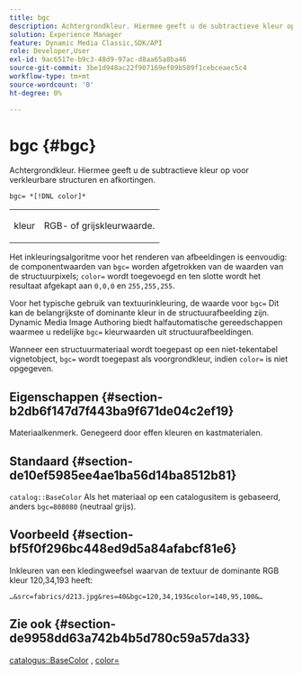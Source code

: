 ```yaml
---
title: bgc
description: Achtergrondkleur. Hiermee geeft u de subtractieve kleur op voor verkleurbare structuren en afkortingen.
solution: Experience Manager
feature: Dynamic Media Classic,SDK/API
role: Developer,User
exl-id: 9ac6517e-b9c3-48d9-97ac-d8aa65a8ba46
source-git-commit: 3be1d948ac22f907169ef09b509f1cebceaec5c4
workflow-type: tm+mt
source-wordcount: '0'
ht-degree: 0%

---
```


# bgc {#bgc}

Achtergrondkleur. Hiermee geeft u de subtractieve kleur op voor verkleurbare structuren en afkortingen.

`bgc= *[!DNL color]*`

<table id="simpletable_131302355CAB4900A7B45FED903A1AAD" class="- topic/simpletable "> 
 <tr class="- topic/strow strow"> 
  <td class="- topic/stentry stentry"> <p><span class="+ topic/keyword sw-d/varname varname"> kleur</span> </p> </td> 
  <td class="- topic/stentry stentry"> <p>RGB- of grijskleurwaarde. </p></td> 
 </tr> 
</table>

Het inkleuringsalgoritme voor het renderen van afbeeldingen is eenvoudig: de componentwaarden van `bgc=` worden afgetrokken van de waarden van de structuurpixels; `color=` wordt toegevoegd en ten slotte wordt het resultaat afgekapt aan `0,0,0` en `255,255,255`.

Voor het typische gebruik van textuurinkleuring, de waarde voor `bgc=` Dit kan de belangrijkste of dominante kleur in de structuurafbeelding zijn. Dynamic Media Image Authoring biedt halfautomatische gereedschappen waarmee u redelijke `bgc=` kleurwaarden uit structuurafbeeldingen.

Wanneer een structuurmateriaal wordt toegepast op een niet-tekentabel vignetobject, `bgc=` wordt toegepast als voorgrondkleur, indien `color=` is niet opgegeven.

## Eigenschappen {#section-b2db6f147d7f443ba9f671de04c2ef19}

Materiaalkenmerk. Genegeerd door effen kleuren en kastmaterialen.

## Standaard {#section-de10ef5985ee4ae1ba56d14ba8512b81}

`catalog::BaseColor` Als het materiaal op een catalogusitem is gebaseerd, anders `bgc=808080` (neutraal grijs).

## Voorbeeld {#section-bf5f0f296bc448ed9d5a84afabcf81e6}

Inkleuren van een kledingweefsel waarvan de textuur de dominante RGB kleur 120,34,193 heeft:

`…&src=fabrics/d213.jpg&res=40&bgc=120,34,193&color=140,95,100&…`

## Zie ook {#section-de9958dd63a742b4b5d780c59a57da33}

[catalogus::BaseColor](../../../../../ir-api/material-cat/image-rendering-api-ref/c-ir-material-catalog/c-ir-material-data-reference/r-ir-basecolor.md#reference-5f02371b1d8e444ab12d2614d9792de8) , [color=](../../../../../ir-api/http-protocol/image-rendering-api-ref/c-ir-http-protocol-ref/c-ir-http-protocol-command-reference/r-ir-http-color.md#reference-ea3cba9edfe94dbab86d8f123a9ed0aa)
